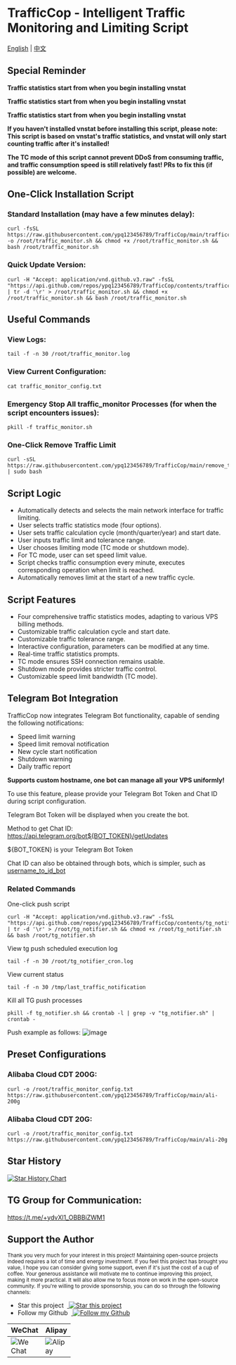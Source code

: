 # TrafficCop - Intelligent Traffic Monitoring and Limiting Script
[English](README_EN.md) | [中文](README.md)

## Special Reminder
**Traffic statistics start from when you begin installing vnstat**

**Traffic statistics start from when you begin installing vnstat**

**Traffic statistics start from when you begin installing vnstat**

**If you haven't installed vnstat before installing this script, please note: This script is based on vnstat's traffic statistics, and vnstat will only start counting traffic after it's installed!**

**The TC mode of this script cannot prevent DDoS from consuming traffic, and traffic consumption speed is still relatively fast! PRs to fix this (if possible) are welcome.**

## One-Click Installation Script

### Standard Installation (may have a few minutes delay):
```
curl -fsSL https://raw.githubusercontent.com/ypq123456789/TrafficCop/main/trafficcop.sh -o /root/traffic_monitor.sh && chmod +x /root/traffic_monitor.sh && bash /root/traffic_monitor.sh
```
### Quick Update Version:
```
curl -H "Accept: application/vnd.github.v3.raw" -fsSL "https://api.github.com/repos/ypq123456789/TrafficCop/contents/trafficcop.sh" | tr -d '\r' > /root/traffic_monitor.sh && chmod +x /root/traffic_monitor.sh && bash /root/traffic_monitor.sh
```
## Useful Commands
### View Logs:
```
tail -f -n 30 /root/traffic_monitor.log
```
### View Current Configuration:
```
cat traffic_monitor_config.txt
```
### Emergency Stop All traffic_monitor Processes (for when the script encounters issues):
```
pkill -f traffic_monitor.sh
```
### One-Click Remove Traffic Limit
```
curl -sSL https://raw.githubusercontent.com/ypq123456789/TrafficCop/main/remove_traffic_limit.sh | sudo bash
```

## Script Logic
- Automatically detects and selects the main network interface for traffic limiting.
- User selects traffic statistics mode (four options).
- User sets traffic calculation cycle (month/quarter/year) and start date.
- User inputs traffic limit and tolerance range.
- User chooses limiting mode (TC mode or shutdown mode).
- For TC mode, user can set speed limit value.
- Script checks traffic consumption every minute, executes corresponding operation when limit is reached.
- Automatically removes limit at the start of a new traffic cycle.

## Script Features
- Four comprehensive traffic statistics modes, adapting to various VPS billing methods.
- Customizable traffic calculation cycle and start date.
- Customizable traffic tolerance range.
- Interactive configuration, parameters can be modified at any time.
- Real-time traffic statistics prompts.
- TC mode ensures SSH connection remains usable.
- Shutdown mode provides stricter traffic control.
- Customizable speed limit bandwidth (TC mode).

## Telegram Bot Integration
TrafficCop now integrates Telegram Bot functionality, capable of sending the following notifications:

- Speed limit warning
- Speed limit removal notification
- New cycle start notification
- Shutdown warning
- Daily traffic report

**Supports custom hostname, one bot can manage all your VPS uniformly!**

To use this feature, please provide your Telegram Bot Token and Chat ID during script configuration.

Telegram Bot Token will be displayed when you create the bot.

Method to get Chat ID: https://api.telegram.org/bot${BOT_TOKEN}/getUpdates 

${BOT_TOKEN} is your Telegram Bot Token 

Chat ID can also be obtained through bots, which is simpler, such as [username_to_id_bot](https://t.me/username_to_id_bot)

### Related Commands
One-click push script
```
curl -H "Accept: application/vnd.github.v3.raw" -fsSL "https://api.github.com/repos/ypq123456789/TrafficCop/contents/tg_notifier.sh" | tr -d '\r' > /root/tg_notifier.sh && chmod +x /root/tg_notifier.sh && bash /root/tg_notifier.sh
```
View tg push scheduled execution log
```
tail -f -n 30 /root/tg_notifier_cron.log
```
View current status
```
tail -f -n 30 /tmp/last_traffic_notification
```
Kill all TG push processes
```
pkill -f tg_notifier.sh && crontab -l | grep -v "tg_notifier.sh" | crontab -
```

Push example as follows:
![image](https://github.com/ypq123456789/TrafficCop/assets/114487221/7674bb25-2771-47e3-a999-8701ef160c7c)

## Preset Configurations
### Alibaba Cloud CDT 200G:
```
curl -o /root/traffic_monitor_config.txt https://raw.githubusercontent.com/ypq123456789/TrafficCop/main/ali-200g
```
### Alibaba Cloud CDT 20G:
```
curl -o /root/traffic_monitor_config.txt https://raw.githubusercontent.com/ypq123456789/TrafficCop/main/ali-20g
```

## Star History

[![Star History Chart](https://api.star-history.com/svg?repos=ypq123456789/TrafficCop&type=Date)](https://star-history.com/#ypq123456789/TrafficCop&Date)

## TG Group for Communication:
https://t.me/+ydvXl1_OBBBiZWM1

## Support the Author
<span><small>Thank you very much for your interest in this project! Maintaining open-source projects indeed requires a lot of time and energy investment. If you feel this project has brought you value, I hope you can consider giving some support, even if it's just the cost of a cup of coffee.
Your generous assistance will motivate me to continue improving this project, making it more practical. It will also allow me to focus more on work in the open-source community. If you're willing to provide sponsorship, you can do so through the following channels:</small></span>
<ul>
    <li>Star this project &nbsp;<a style="vertical-align: text-bottom;" href="https://github.com/ypq123456789/TrafficCop">
      <img src="https://img.shields.io/github/stars/ypq123456789/TrafficCop?style=social" alt="Star this project" />
    </a></li>
    <li>Follow my Github &nbsp;<a style="vertical-align: text-bottom;"  href="https://github.com/ypq123456789/TrafficCop">
      <img src="https://img.shields.io/github/followers/ypq123456789?style=social" alt="Follow my Github" />
    </a></li>
</ul>
<table>
    <thead><tr>
        <th>WeChat</th>
        <th>Alipay</th>
    </tr></thead>
    <tbody><tr>
        <td><img style="max-width: 50px" src="https://github.com/ypq123456789/TrafficCop/assets/114487221/fb265eef-e624-4429-b14a-afdf5b2ca9c4" alt="WeChat" /></td>
        <td><img style="max-width: 50px" src="https://github.com/ypq123456789/TrafficCop/assets/114487221/884b58bd-d76f-4e8f-99f4-cac4b9e97168" alt="Alipay" /></td>
    </tr></tbody>
</table>
